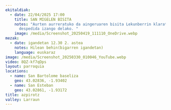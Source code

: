 ```yaml
---
ekitaldiak:
  - date: 22/04/2025 17:00
    title: SAN MIGELEN BISITA
    notes: "Aurten aurreratuko da aingeruaren bisita Lekunberrin klaratarren
      despedida izango delako. "
    image: /media/Screenshot_20250419_111110_OneDrive.webp
mezak:
  - date: igandetan 12.30 2. astea
    notes: Hilean behin(bigarren igandetan)
    language: euskaraz
image: /media/Screenshot_20250330_010046_YouTube.webp
video: 8QZ-kf7qDps
layout: parroquia
locations:
  - name: San Bartolome baseliza
    geo: 43.02836, -1.93402
  - name: San Esteban
    geo: 43.02861, -1.93172
title: azpirotz
valley: Larraun
---
```

